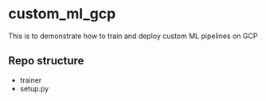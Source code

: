 # custom_ml_gcp
This is to demonstrate how to train and deploy custom ML pipelines on GCP

## Repo structure
* trainer
* setup.py
